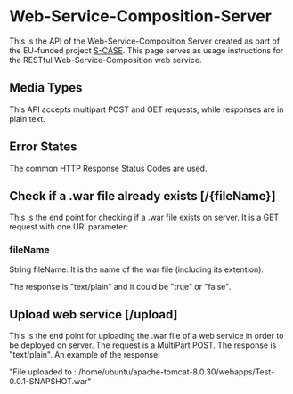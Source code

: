 # Web-Service-Composition-Server
Τhis is the API of the Web-Service-Composition Server created as part of the EU-funded project [S-CASE](http://www.scasefp7.eu/).
This page serves as usage instructions for the RESTful Web-Service-Composition web service.

## Media Types
This API accepts multipart POST and GET requests, while responses are in plain text.

## Error States
The common HTTP Response Status Codes are used.

## Check if a .war file already exists [/{fileName}]
This is the end point for checking if a .war file exists on server. It is a GET request with one URI parameter:
### fileName
String fileName: It is the name of the war file (including its extention).

The response is "text/plain" and it could be "true" or "false".

## Upload web service [/upload]
This is the end point for uploading the .war file of a web service in order to be deployed on server. The request is a MultiPart POST.
The response is "text/plain". An example of the response:

"File uploaded to : /home/ubuntu/apache-tomcat-8.0.30/webapps/Test-0.0.1-SNAPSHOT.war"

